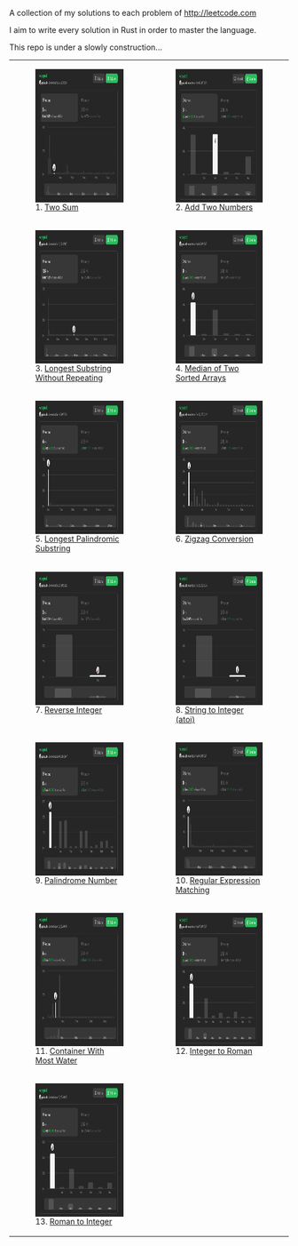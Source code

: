 A collection of my solutions to each problem of http://leetcode.com

I aim to write every solution in Rust in order to master the language.

This repo is under a slowly construction...

<table>
  <tr>
    <td valign="top">
        <figure class="image" style="display: flex; align-items: stretch; justify-content: center; flex-direction: column;">
            <img src="./assets/1-two-sum.png" alt="1-two-sum" style="height: 240px;">
            <figcaption>1. <a href="https://github.com/Gabones/leet-code/tree/master/two-sum">Two Sum</a></figcaption>
        </figure>
    </td>
    <td valign="top">
        <figure class="image" style="display: flex; align-items: stretch; justify-content: center; flex-direction: column;">
            <img src="./assets/2-add-two-numbers.png" alt="2-add-two-numbers" style="height: 240px;">
            <figcaption>2. <a href="https://github.com/Gabones/leet-code/tree/master/add-two-numbers">Add Two Numbers</a></figcaption>
        </figure>
    </td>
    </td>
  </tr>
  <tr>
    <td valign="top">
        <figure class="image" style="display: flex; align-items: stretch; justify-content: center; flex-direction: column;">
            <img src="./assets/3-longest-substring-without-repeating.png" alt="3-longest-substring-without-repeating" style="height: 240px;">
            <figcaption>3. <a href="https://github.com/Gabones/leet-code/tree/master/longest-substring">Longest Substring Without Repeating</a></figcaption>
        </figure>
    </td>
    <td valign="top">
        <figure class="image" style="display: flex; align-items: stretch; justify-content: center; flex-direction: column;">
            <img src="./assets/4-median-of-two-sorted-arrays.png" alt="4-median-of-two-sorted-arrays" style="height: 240px;">
            <figcaption>4. <a href="https://github.com/Gabones/leet-code/tree/master/median-sorted-arrays">Median of Two Sorted Arrays</a></figcaption>
        </figure>
    </td>
  </tr>
  <tr>
    <td valign="top">
        <figure class="image" style="display: flex; align-items: stretch; justify-content: center; flex-direction: column;">
            <img src="./assets/5-longest-palindrome-substring.png" alt="5-longest-palindrome-substring" style="height: 240px;">
            <figcaption>5. <a href="https://github.com/Gabones/leet-code/tree/master/long-palind-substr">Longest Palindromic Substring</a></figcaption>
        </figure>
    </td>
    <td valign="top">
        <figure class="image" style="display: flex; align-items: stretch; justify-content: center; flex-direction: column;">
            <img src="./assets/6-zigzag-conversion.png" alt="6-zigzag-conversion" style="height: 240px;">
            <figcaption>6. <a href="https://github.com/Gabones/leet-code/tree/master/zigzag-conversion">Zigzag Conversion</a></figcaption>
        </figure>
    </td>
  </tr>
  <tr>
    <td valign="top">
        <figure class="image" style="display: flex; align-items: stretch; justify-content: center; flex-direction: column;">
            <img src="./assets/7-reverse-integer.png" alt="7-reverse-integer" style="height: 240px;">
            <figcaption>7. <a href="https://github.com/Gabones/leet-code/tree/master/reverse-integer">Reverse Integer</a></figcaption>
        </figure>
    </td>
    <td valign="top">
        <figure class="image" style="display: flex; align-items: stretch; justify-content: center; flex-direction: column;">
            <img src="./assets/8-string-to-integer.png" alt="8-string-to-integer" style="height: 240px;">
            <figcaption>8. <a href="https://github.com/Gabones/leet-code/tree/master/string-to-integer">String to Integer (atoi)</a></figcaption>
        </figure>
    </td>
  </tr>
  <tr>
    <td valign="top">
        <figure class="image" style="display: flex; align-items: stretch; justify-content: center; flex-direction: column;">
            <img src="./assets/9-palindrome-number.png" alt="9-palindrome-number" style="height: 240px;">
            <figcaption>9. <a href="https://github.com/Gabones/leet-code/tree/master/palindrome-number">Palindrome Number</a></figcaption>
        </figure>
    </td>
    <td valign="top">
        <figure class="image" style="display: flex; align-items: stretch; justify-content: center; flex-direction: column;">
            <img src="./assets/10-regular-expression-matching.png" alt="10-regular-expression-matching" style="height: 240px;">
            <figcaption>10. <a href="https://github.com/Gabones/leet-code/tree/master/regular-expression-matching">Regular Expression Matching</a></figcaption>
        </figure>
    </td>
  </tr>
  <tr>
    <td valign="top">
        <figure class="image" style="display: flex; align-items: stretch; justify-content: center; flex-direction: column;">
            <img src="./assets/11-container-with-most-water.png" alt="11-container-with-most-water" style="height: 240px;">
            <figcaption>11. <a href="https://github.com/Gabones/leet-code/tree/master/container-with-most-water">Container With Most Water</a></figcaption>
        </figure>
    </td>
    <td valign="top">
        <figure class="image" style="display: flex; align-items: stretch; justify-content: center; flex-direction: column;">
            <img src="./assets/12-integer-to-roman.png" alt="12-integer-to-roman" style="height: 240px;">
            <figcaption>12. <a href="https://github.com/Gabones/leet-code/tree/master/integer-to-roman">Integer to Roman</a></figcaption>
        </figure>
    </td>
  </tr>
  <tr>
    <td valign="top">
        <figure class="image" style="display: flex; align-items: stretch; justify-content: center; flex-direction: column;">
            <img src="./assets/13-roman-to-integer.png" alt="13-roman-to-integer" style="height: 240px;">
            <figcaption>13. <a href="https://github.com/Gabones/leet-code/tree/master/roman-to-integer">Roman to Integer</a></figcaption>
        </figure>
    </td>
  </tr>
</table>
